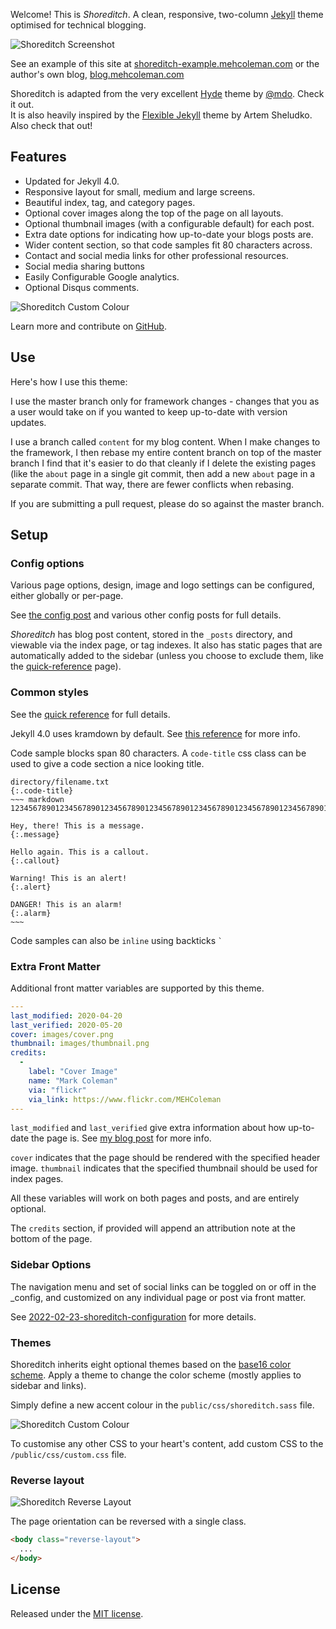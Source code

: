 Welcome! This is *Shoreditch*. A clean, responsive, two-column
[Jekyll](http://jekyllrb.com) theme optimised for technical blogging.

![Shoreditch Screenshot](/public/images/shoreditch/shoreditch_index_screen.png)

See an example of this site at
[shoreditch-example.mehcoleman.com](https://blog-example.mehcoleman.com/)
or the author's own blog, [blog.mehcoleman.com](https://blog.mehcoleman.com/)

Shoreditch is adapted from the very excellent [Hyde](http://hyde.getpoole.com)
theme by [@mdo](https://twitter.com/mdo). Check it out. <br>
It is also heavily inspired by the [Flexible
Jekyll](https://github.com/artemsheludko/flexible-jekyll) theme by Artem
Sheludko. Also check that out!

## Features
* Updated for Jekyll 4.0.
* Responsive layout for small, medium and large screens.
* Beautiful index, tag, and category pages.
* Optional cover images along the top of the page on all layouts.
* Optional thumbnail images (with a configurable default) for each post.
* Extra date options for indicating how up-to-date your blogs posts are.
* Wider content section, so that code samples fit 80 characters across.
* Contact and social media links for other professional resources.
* Social media sharing buttons
* Easily Configurable Google analytics.
* Optional Disqus comments.

![Shoreditch Custom Colour](/public/images/shoreditch/shoreditch_post_screen.png)

Learn more and contribute on [GitHub](https://github.com/MEHColeman/shoreditch).

## Use
Here's how I use this theme:

I use the master branch only for framework changes - changes that you as a user
would take on if you wanted to keep up-to-date with version updates.

I use a branch called `content` for my blog content. When I make changes to
the framework, I then rebase my entire content branch on top of the master
branch I find that it's easier to do that cleanly if I delete the existing pages
(like the `about` page in a single git commit, then add a new `about` page in a
separate commit. That way, there are fewer conflicts when rebasing.

If you are submitting a pull request, please do so against the master branch.

## Setup

### Config options

Various page options, design, image and logo settings can be configured, either
globally or per-page.

See [the config post](_posts/2022-02-23-shoreditch-configuration.md) and
various other config posts for full details.

*Shoreditch* has blog post content, stored in the `_posts` directory, and
viewable via the index page, or tag indexes. It also has static pages that are
automatically added to the sidebar (unless you choose to exclude them, like the
[quick-reference](quick-reference.md) page).

### Common styles

See the [quick reference](quick-reference.md) for full details.

Jekyll 4.0 uses kramdown by default. See [this
reference](https://kramdown.gettalong.org/syntax.html) for more info.

Code sample blocks span 80 characters. A `code-title` css
class can be used to give a code section a nice looking
title.

```
directory/filename.txt
{:.code-title}
~~~ markdown
12345678901234567890123456789012345678901234567890123456789012345678901234567890

Hey, there! This is a message.
{:.message}

Hello again. This is a callout.
{:.callout}

Warning! This is an alert!
{:.alert}

DANGER! This is an alarm!
{:.alarm}
~~~
```

Code samples can also be `inline` using backticks `` ` ``

### Extra Front Matter

Additional front matter variables are supported by this theme.

~~~yaml
---
last_modified: 2020-04-20
last_verified: 2020-05-20
cover: images/cover.png
thumbnail: images/thumbnail.png
credits:
  -
    label: "Cover Image"
    name: "Mark Coleman"
    via: "flickr"
    via_link: https://www.flickr.com/MEHColeman
---
~~~

`last_modified` and `last_verified` give extra
information about how up-to-date the page is. See [my blog
post](https://blog.mehcoleman.com/2015/10/11/what-day-is-it/) for more
info.

`cover` indicates that the page should be rendered with the specified
header image.
`thumbnail` indicates that the specified thumbnail should be used for
index pages.

All these variables will work on both pages and posts, and are entirely
optional.

The `credits` section, if provided will append an attribution note at the bottom
of the page.

### Sidebar Options

The navigation menu and set of social links can be toggled on or off in the
_config, and customized on any individual page or post via front matter.

See [2022-02-23-shoreditch-configuration](_posts/2022-02-23-shoreditch-configuration.md) for more details.

### Themes

Shoreditch inherits eight optional themes based on the [base16 color
scheme](https://github.com/chriskempson/base16). Apply a theme to change the
color scheme (mostly applies to sidebar and links).

Simply define a new accent colour in the `public/css/shoreditch.sass` file.

![Shoreditch Custom Colour](/public/images/shoreditch/shoreditch_red_index_screen.png)

To customise any other CSS to your heart's content, add custom CSS to the `/public/css/custom.css` file.

### Reverse layout

![Shoreditch Reverse Layout](/public/images/shoreditch/shoreditch_reverse_layout.png)

The page orientation can be reversed with a single class.

```html
<body class="reverse-layout">
  ...
</body>
```

## License

Released under the [MIT license](LICENSE.md).
